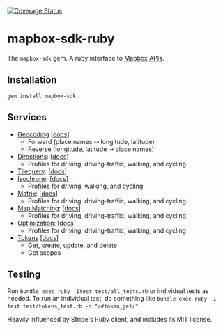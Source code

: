 [![Coverage Status](https://coveralls.io/repos/github/mapbox/mapbox-sdk-rb/badge.svg?branch=master)](https://coveralls.io/github/mapbox/mapbox-sdk-rb?branch=master)

# mapbox-sdk-ruby

The `mapbox-sdk` gem. A ruby interface to [Mapbox APIs](https://www.mapbox.com/developers/api/).

## Installation

```
gem install mapbox-sdk
```

## Services

* [Geocoding](https://docs.mapbox.com/api/search/) [[docs](https://github.com/mapbox/mapbox-sdk-rb/blob/master/docs/geocoding.md)]
  * Forward (place names ⇢  longitude, latitude)
  * Reverse (longitude, latitude ⇢ place names)
* [Directions](https://docs.mapbox.com/api/navigation/#directions): [[docs](https://github.com/mapbox/mapbox-sdk-rb/blob/master/docs/directions.md)]
  * Profiles for driving, driving-traffic, walking, and cycling
* [Tilequery](https://docs.mapbox.com/api/maps/#tilequery): [[docs](https://github.com/mapbox/mapbox-sdk-rb/blob/master/docs/tilequery.md)]
* [Isochrone](https://docs.mapbox.com/api/navigation/#isochrone): [[docs](https://github.com/mapbox/mapbox-sdk-rb/blob/master/docs/isochrone.md)]
  * Profiles for driving, walking, and cycling
* [Matrix](https://docs.mapbox.com/api/navigation/#matrix): [[docs](https://github.com/mapbox/mapbox-sdk-rb/blob/master/docs/matrix.md)]
  * Profiles for driving, driving-traffic, walking, and cycling
* [Map Matching](https://docs.mapbox.com/api/navigation/#map-matching): [[docs](https://github.com/mapbox/mapbox-sdk-rb/blob/master/docs/mapmatching.md)]
  * Profiles for driving, driving-traffic, walking, and cycling
* [Optimization](https://docs.mapbox.com/api/navigation/#optimization): [[docs](https://github.com/mapbox/mapbox-sdk-rb/blob/master/docs/optimization.md)]
  * Profiles for driving, driving-traffic, walking, and cycling
* [Tokens](https://docs.mapbox.com/api/accounts/#tokens) [[docs](https://github.com/mapbox/mapbox-sdk-rb/blob/master/docs/tokens.md)]
  * Get, create, update, and delete
  * Get scopes

## Testing

Run `bundle exec ruby -Itest test/all_tests.rb` or individual tests as needed. To run an individual test, do something like `bundle exec ruby -I test test/tokens_test.rb -n "/#token_get/"`.

Heavily influenced by Stripe's Ruby client, and includes its MIT license.
